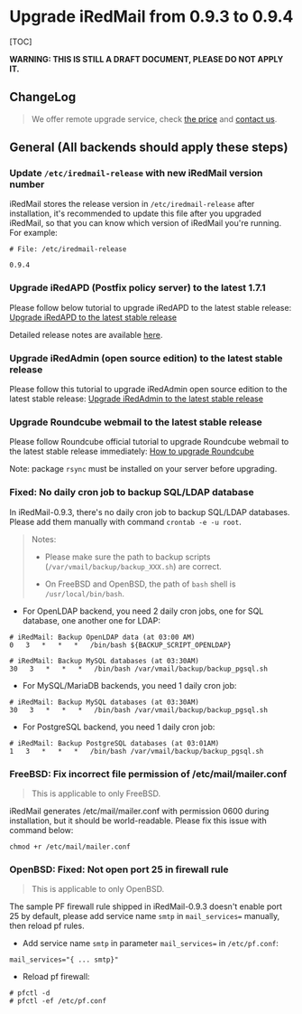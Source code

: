 # Upgrade iRedMail from 0.9.3 to 0.9.4

[TOC]

__WARNING: THIS IS STILL A DRAFT DOCUMENT, PLEASE DO NOT APPLY IT.__

## ChangeLog

> We offer remote upgrade service, check [the price](../support.html) and [contact us](../contact.html).

## General (All backends should apply these steps)

### Update `/etc/iredmail-release` with new iRedMail version number

iRedMail stores the release version in `/etc/iredmail-release` after
installation, it's recommended to update this file after you upgraded iRedMail,
so that you can know which version of iRedMail you're running. For example:

```
# File: /etc/iredmail-release

0.9.4
```

### Upgrade iRedAPD (Postfix policy server) to the latest 1.7.1

Please follow below tutorial to upgrade iRedAPD to the latest stable release:
[Upgrade iRedAPD to the latest stable release](./upgrade.iredapd.html)

Detailed release notes are available [here](./iredapd.releases.html).

### Upgrade iRedAdmin (open source edition) to the latest stable release

Please follow this tutorial to upgrade iRedAdmin open source edition to the
latest stable release:
[Upgrade iRedAdmin to the latest stable release](./migrate.or.upgrade.iredadmin.html)

### Upgrade Roundcube webmail to the latest stable release

Please follow Roundcube official tutorial to upgrade Roundcube webmail to the
latest stable release immediately: [How to upgrade Roundcube](http://trac.roundcube.net/wiki/Howto_Upgrade)

Note: package `rsync` must be installed on your server before upgrading.

### Fixed: No daily cron job to backup SQL/LDAP database

In iRedMail-0.9.3, there's no daily cron job to backup SQL/LDAP databases.
Please add them manually with command `crontab -e -u root`.

> Notes:
>
> * Please make sure the path to backup scripts
>   (`/var/vmail/backup/backup_XXX.sh`) are correct.
>
> * On FreeBSD and OpenBSD, the path of `bash` shell is `/usr/local/bin/bash`.

* For OpenLDAP backend, you need 2 daily cron jobs, one for SQL database, one
  another one for LDAP:

```
# iRedMail: Backup OpenLDAP data (at 03:00 AM)
0   3   *   *   *   /bin/bash ${BACKUP_SCRIPT_OPENLDAP}

# iRedMail: Backup MySQL databases (at 03:30AM)
30   3   *   *   *   /bin/bash /var/vmail/backup/backup_pgsql.sh
```

* For MySQL/MariaDB backends, you need 1 daily cron job:

```
# iRedMail: Backup MySQL databases (at 03:30AM)
30   3   *   *   *   /bin/bash /var/vmail/backup/backup_pgsql.sh
```

* For PostgreSQL backend, you need 1 daily cron job:
```
# iRedMail: Backup PostgreSQL databases (at 03:01AM)
1   3   *   *   *   /bin/bash /var/vmail/backup/backup_pgsql.sh
```

### FreeBSD: Fix incorrect file permission of /etc/mail/mailer.conf

> This is applicable to only FreeBSD.

iRedMail generates /etc/mail/mailer.conf with permission 0600 during
installation, but it should be world-readable. Please fix this issue with
command below:

```
chmod +r /etc/mail/mailer.conf
```

### OpenBSD: Fixed: Not open port 25 in firewall rule

> This is applicable to only OpenBSD.

The sample PF firewall rule shipped in iRedMail-0.9.3 doesn't enable port 25
by default, please add service name `smtp` in `mail_services=` manually, then
reload pf rules.

* Add service name `smtp` in parameter `mail_services=` in `/etc/pf.conf`:

```
mail_services="{ ... smtp}"
```

* Reload pf firewall:

```
# pfctl -d
# pfctl -ef /etc/pf.conf
```
